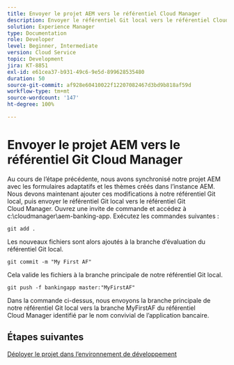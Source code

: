 ```yaml
---
title: Envoyer le projet AEM vers le référentiel Cloud Manager
description: Envoyer le référentiel Git local vers le référentiel Cloud Manager
solution: Experience Manager
type: Documentation
role: Developer
level: Beginner, Intermediate
version: Cloud Service
topic: Development
jira: KT-8851
exl-id: e61cea37-b931-49c6-9e5d-899628535480
duration: 50
source-git-commit: af928e60410022f12207082467d3bd9b818af59d
workflow-type: tm+mt
source-wordcount: '147'
ht-degree: 100%

---
```


# Envoyer le projet AEM vers le référentiel Git Cloud Manager

Au cours de l’étape précédente, nous avons synchronisé notre projet AEM avec les formulaires adaptatifs et les thèmes créés dans l’instance AEM.
Nous devons maintenant ajouter ces modifications à notre référentiel Git local, puis envoyer le référentiel Git local vers le référentiel Git Cloud Manager.
Ouvrez une invite de commande et accédez à c:\cloudmanager\aem-banking-app.
Exécutez les commandes suivantes :

```
git add .
```

Les nouveaux fichiers sont alors ajoutés à la branche d’évaluation du référentiel Git local.

```
git commit -m "My First AF"
```

Cela valide les fichiers à la branche principale de notre référentiel Git local.

```
git push -f bankingapp master:"MyFirstAF"
```

Dans la commande ci-dessus, nous envoyons la branche principale de notre référentiel Git local vers la branche MyFirstAF du référentiel Cloud Manager identifié par le nom convivial de l’application bancaire.

## Étapes suivantes

[Déployer le projet dans l’environnement de développement](./deploy-to-dev-environment.md)
